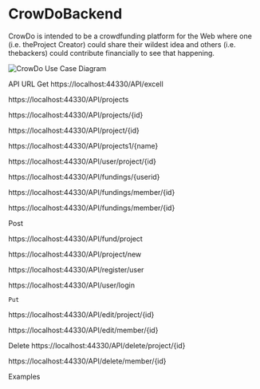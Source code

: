 # CrowDoBackend
CrowDo is intended to be a crowdfunding platform for the Web where one (i.e. theProject Creator) could share their  wildest idea and others (i.e. thebackers) 
could contribute financially to see that happening.

![CrowDo Use Case Diagram](https://user-images.githubusercontent.com/22845560/71174963-080ceb00-226f-11ea-8057-9d7ed8700c63.jpg)

API URL
Get
https://localhost:44330/API/excell

https://localhost:44330/API/projects

https://localhost:44330/API/projects/{id}

https://localhost:44330/API/project/{id}

https://localhost:44330/API/projects1/{name}

https://localhost:44330/API/user/project/{id}

https://localhost:44330/API/fundings/{userid}

https://localhost:44330/API/fundings/member/{id} 

https://localhost:44330/API/fundings/member/{id}

Post

https://localhost:44330/API/fund/project

https://localhost:44330/API/project/new

https://localhost:44330/API/register/user

https://localhost:44330/API/user/login


    Put
https://localhost:44330/API/edit/project/{id}

https://localhost:44330/API/edit/member/{id}


Delete 
https://localhost:44330/API/delete/project/{id}

https://localhost:44330/API/delete/member/{id}

Examples


